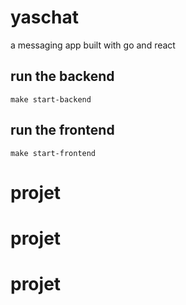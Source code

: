 # yaschat

a messaging app built with go and react

## run the backend 

```
make start-backend
```

## run the frontend 

```
make start-frontend
```
# projet
# projet
# projet
